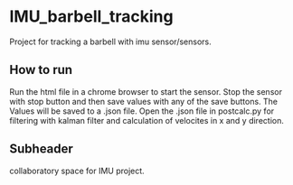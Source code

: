 # IMU_barbell_tracking
Project for tracking a barbell with imu sensor/sensors.

## How to run
Run the html file in a chrome browser to start the sensor. Stop the sensor with stop button and then save values with any of the save buttons. The Values will be saved to a .json file. Open the .json file in postcalc.py for filtering with kalman filter and calculation of velocites in x and y direction.

## Subheader

collaboratory space for IMU project.
